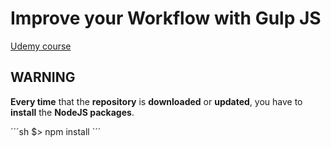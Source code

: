 # Improve your Workflow with Gulp JS

[Udemy course](https://www.udemy.com/improving-your-workflow-with-gulp-js/)

## WARNING

**Every time** that the **repository** is **downloaded** or **updated**, you have to **install** the **NodeJS packages**.

´´´sh
$> npm install
´´´